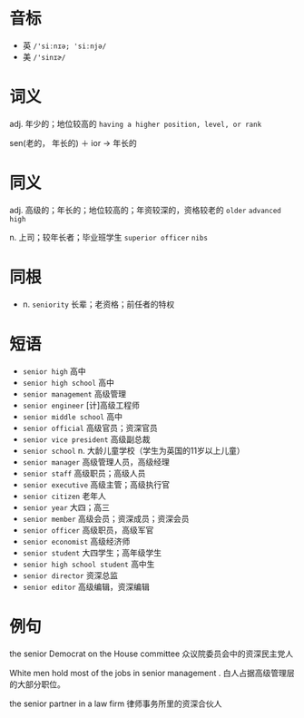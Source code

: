 # 音标

- 英 `/'siːnɪə; 'siːnjə/`
- 美 `/'sinɪɚ/`

# 词义

adj. 年少的；地位较高的
`having a higher position, level, or rank`



sen(老的， 年长的) ＋ ior → 年长的

# 同义

adj. 高级的；年长的；地位较高的；年资较深的，资格较老的
`older` `advanced` `high`

n. 上司；较年长者；毕业班学生
`superior officer` `nibs`

# 同根

- n. `seniority` 长辈；老资格；前任者的特权

# 短语

- `senior high` 高中
- `senior high school` 高中
- `senior management` 高级管理
- `senior engineer` [计]高级工程师
- `senior middle school` 高中
- `senior official` 高级官员；资深官员
- `senior vice president` 高级副总裁
- `senior school` n. 大龄儿童学校（学生为英国的11岁以上儿童）
- `senior manager` 高级管理人员，高级经理
- `senior staff` 高级职员；高级人员
- `senior executive` 高级主管；高级执行官
- `senior citizen` 老年人
- `senior year` 大四；高三
- `senior member` 高级会员；资深成员；资深会员
- `senior officer` 高级职员，高级军官
- `senior economist` 高级经济师
- `senior student` 大四学生；高年级学生
- `senior high school student` 高中生
- `senior director` 资深总监
- `senior editor` 高级编辑，资深编辑

# 例句

the senior Democrat on the House committee
众议院委员会中的资深民主党人

White men hold most of the jobs in senior management .
白人占据高级管理层的大部分职位。

the senior partner in a law firm
律师事务所里的资深合伙人


